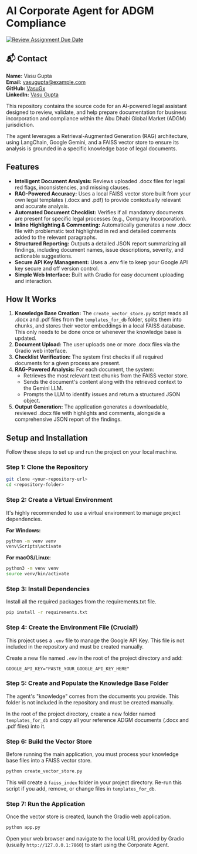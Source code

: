 # AI Corporate Agent for ADGM Compliance

[![Review Assignment Due Date](https://classroom.github.com/assets/deadline-readme-button-22041afd0340ce965d47ae6ef1cefeee28c7c493a6346c4f15d667ab976d596c.svg)](https://classroom.github.com/a/vgbm4cZ0)

## 📬 Contact

**Name:** Vasu Gupta  
**Email:** vasugupta@example.com  
**GitHub:** [VasuGx](https://github.com/VasuGx)  
**LinkedIn:** [Vasu Gupta](https://www.linkedin.com/in/vasugupta)  


This repository contains the source code for an AI-powered legal assistant designed to review, validate, and help prepare documentation for business incorporation and compliance within the Abu Dhabi Global Market (ADGM) jurisdiction.

The agent leverages a Retrieval-Augmented Generation (RAG) architecture, using LangChain, Google Gemini, and a FAISS vector store to ensure its analysis is grounded in a specific knowledge base of legal documents.

## Features

- **Intelligent Document Analysis:** Reviews uploaded .docx files for legal red flags, inconsistencies, and missing clauses.
- **RAG-Powered Accuracy:** Uses a local FAISS vector store built from your own legal templates (.docx and .pdf) to provide contextually relevant and accurate analysis.
- **Automated Document Checklist:** Verifies if all mandatory documents are present for specific legal processes (e.g., Company Incorporation).
- **Inline Highlighting & Commenting:** Automatically generates a new .docx file with problematic text highlighted in red and detailed comments added to the relevant paragraphs.
- **Structured Reporting:** Outputs a detailed JSON report summarizing all findings, including document names, issue descriptions, severity, and actionable suggestions.
- **Secure API Key Management:** Uses a .env file to keep your Google API key secure and off version control.
- **Simple Web Interface:** Built with Gradio for easy document uploading and interaction.

## How It Works

1. **Knowledge Base Creation:** The `create_vector_store.py` script reads all .docx and .pdf files from the `templates_for_db` folder, splits them into chunks, and stores their vector embeddings in a local FAISS database. This only needs to be done once or whenever the knowledge base is updated.
2. **Document Upload:** The user uploads one or more .docx files via the Gradio web interface.
3. **Checklist Verification:** The system first checks if all required documents for a given process are present.
4. **RAG-Powered Analysis:** For each document, the system:
   - Retrieves the most relevant text chunks from the FAISS vector store.
   - Sends the document's content along with the retrieved context to the Gemini LLM.
   - Prompts the LLM to identify issues and return a structured JSON object.
5. **Output Generation:** The application generates a downloadable, reviewed .docx file with highlights and comments, alongside a comprehensive JSON report of the findings.

## Setup and Installation

Follow these steps to set up and run the project on your local machine.

### Step 1: Clone the Repository
```bash
git clone <your-repository-url>
cd <repository-folder>
```

### Step 2: Create a Virtual Environment
It's highly recommended to use a virtual environment to manage project dependencies.

**For Windows:**
```bash
python -m venv venv
venv\Scripts\activate
```

**For macOS/Linux:**
```bash
python3 -m venv venv
source venv/bin/activate
```

### Step 3: Install Dependencies
Install all the required packages from the requirements.txt file.
```bash
pip install -r requirements.txt
```

### Step 4: Create the Environment File (Crucial!)
This project uses a `.env` file to manage the Google API Key. This file is not included in the repository and must be created manually.

Create a new file named `.env` in the root of the project directory and add:
```env
GOOGLE_API_KEY="PASTE_YOUR_GOOGLE_API_KEY_HERE"
```

### Step 5: Create and Populate the Knowledge Base Folder
The agent's "knowledge" comes from the documents you provide. This folder is not included in the repository and must be created manually.

In the root of the project directory, create a new folder named `templates_for_db` and copy all your reference ADGM documents (.docx and .pdf files) into it.

### Step 6: Build the Vector Store
Before running the main application, you must process your knowledge base files into a FAISS vector store.

```bash
python create_vector_store.py
```

This will create a `faiss_index` folder in your project directory. Re-run this script if you add, remove, or change files in `templates_for_db`.

### Step 7: Run the Application
Once the vector store is created, launch the Gradio web application.

```bash
python app.py
```

Open your web browser and navigate to the local URL provided by Gradio (usually `http://127.0.0.1:7860`) to start using the Corporate Agent.

